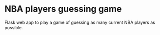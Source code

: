 # NBA players guessing game

Flask web app to play a game of guessing as many current NBA players as possible.
